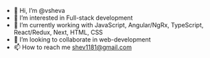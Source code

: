 - 👋 Hi, I’m @vsheva
- 👀 I’m interested in Full-stack development
- 🌱 I’m currently working with JavaScript, Angular/NgRx, TypeScript, React/Redux, Next, HTML, CSS
- 💞️ I’m looking to collaborate in web-development
- 📫 How to reach me shev1181@gmail.com

